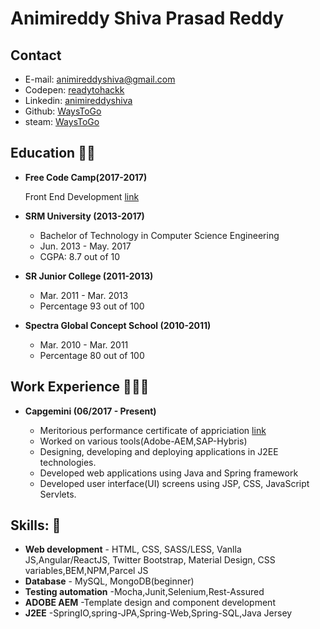 # Animireddy Shiva Prasad Reddy

## Contact

 * E-mail: animireddyshiva@gmail.com
 * Codepen: [readytohackk](https://codepen.io/readytohackk)
 * Linkedin: [animireddyshiva](https://www.linkedin.com/in/animireddyshiva/)
 * Github: [WaysToGo](https://github.com/WaysToGo)
 * steam: [WaysToGo](https://steamcommunity.com/id/readytohackk/)


<!-- ## Interests

*   Software Development using the latest edge of the technologies
*   Intrested in automating tasks
*    -->

## Education 👨‍🎓

* **Free Code Camp(2017-2017)**

  Front End Development [link](https://www.freecodecamp.org/waystogo/front-end-certification)

* **SRM University (2013-2017)**

  * Bachelor of Technology in Computer Science Engineering 
  * Jun. 2013 - May. 2017
  * CGPA: 8.7 out of 10

* **SR Junior College (2011-2013)**

  *  Mar. 2011 -  Mar. 2013
  * Percentage 93 out of 100
  
* **Spectra Global Concept School (2010-2011)**

  *  Mar. 2010 -  Mar. 2011
  * Percentage 80 out of 100

## Work Experience 👨🏻‍💻

* **Capgemini (06/2017 - Present)**

    

    * Meritorious performance certificate of appriciation [link](https://drive.google.com/file/d/1xXew7R6pRY7HOwYka6hhZFCUkPZmv1D_/view?usp=sharing)
    * Worked on various tools(Adobe-AEM,SAP-Hybris)
    * Designing, developing and deploying applications in J2EE technologies.
    * Developed web applications using Java and Spring framework
    * Developed user interface(UI) screens using JSP, CSS, JavaScript Servlets.

## Skills: :space_invader:

* **Web development** - HTML, CSS, SASS/LESS, Vanlla JS,Angular/ReactJS, Twitter Bootstrap, Material Design, CSS variables,BEM,NPM,Parcel JS 
* **Database** - MySQL, MongoDB(beginner)
* **Testing automation** -Mocha,Junit,Selenium,Rest-Assured
* **ADOBE AEM** -Template design and component development
* **J2EE** -SpringIO,spring-JPA,Spring-Web,Spring-SQL,Java Jersey